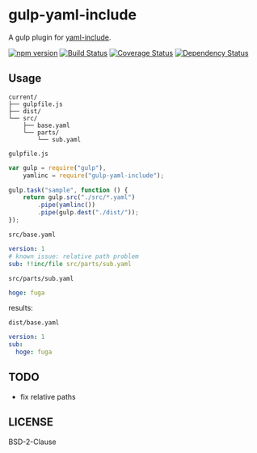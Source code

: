# gulp-yaml-include

A gulp plugin for [yaml-include](https://github.com/claylo/yaml-include).  

[![npm version](https://img.shields.io/npm/v/gulp-yaml-include.svg)](https://www.npmjs.com/package/gulp-yaml-include)
[![Build Status](https://img.shields.io/travis/aaharu/gulp-yaml-include.svg)](https://travis-ci.org/aaharu/gulp-yaml-include) [![Coverage Status](https://img.shields.io/coveralls/aaharu/gulp-yaml-include.svg)](https://coveralls.io/github/aaharu/gulp-yaml-include?branch=master) [![Dependency Status](https://img.shields.io/gemnasium/aaharu/gulp-yaml-include.svg)](https://gemnasium.com/aaharu/gulp-yaml-include)  

## Usage

```
current/
├── gulpfile.js
├── dist/
└── src/
    ├── base.yaml
    └── parts/
        └── sub.yaml
```

`gulpfile.js`
```js
var gulp = require("gulp"),
    yamlinc = require("gulp-yaml-include");

gulp.task("sample", function () {
    return gulp.src("./src/*.yaml")
        .pipe(yamlinc())
        .pipe(gulp.dest("./dist/"));
});
```

`src/base.yaml`
```yaml
version: 1
# known issue: relative path problem
sub: !!inc/file src/parts/sub.yaml
```

`src/parts/sub.yaml`
```yaml
hoge: fuga
```

results:

`dist/base.yaml`
```yaml
version: 1
sub:
  hoge: fuga
```

## TODO

- fix relative paths

## LICENSE

BSD-2-Clause
